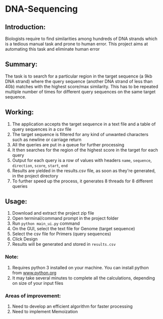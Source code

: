 # DNA-Sequencing

## Introduction: 
Biologists require to find similarities among hundreds of DNA strands which is a tedious manual task and prone to human error. This project 
aims at automating this task and eliminate human error

## Summary: 
The task is to search for a particular region in the target sequence (a 9kb DNA strand) where the query sequence (another DNA strand of less than 40b) matches with the highest score/max similarity. This has to be repeated multiple number of times for different query
sequences on the same target sequence.

## Working:
1. The application accepts the target sequence in a text file and a table of query sequences in a csv file
2. The target sequence is filtered for any kind of unwanted characters such as newline or carriage return
3. All the queries are put in a queue for further processing
4. It then searches for the region of the highest score in the target for each query
5. Output for each query is a row of values with headers ```name```, ```sequence```, ```direction```, ```score```, ```start```, ```end``` 
5. Results are yielded in the results.csv file, as soon as they're generated, in the project directory
6. To further speed up the process, it generates 8 threads for 8 different queries

## Usage:
1. Download and extract the project zip file
2. Open terminal/command prompt in the project folder
3. Run ```python main_ui.py``` command
4. On the GUI, select the text file for Genome (target sequence)
5. Select the csv file for Primers (query sequences)
6. Click Design
7. Results will be generated and stored in ```results.csv```

### Note: 
1. Requires python 3 installed on your machine. You can install python from www.python.org
2. It may take several minutes to complete all the calculations, depending on size of your input files

### Areas of improvement:
1. Need to develop an efficient algorithm for faster processing
2. Need to implement Memoization